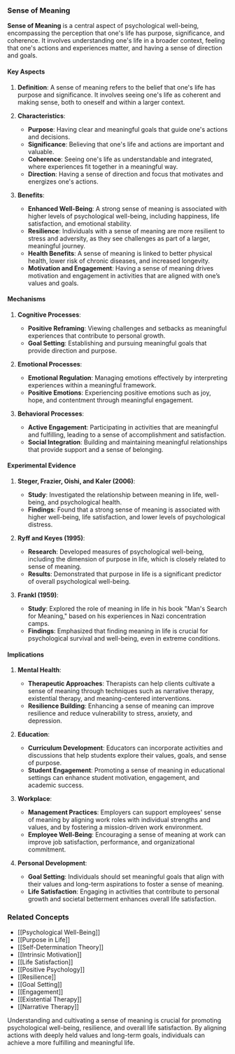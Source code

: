 ### Sense of Meaning

**Sense of Meaning** is a central aspect of psychological well-being, encompassing the perception that one's life has purpose, significance, and coherence. It involves understanding one's life in a broader context, feeling that one's actions and experiences matter, and having a sense of direction and goals.

#### Key Aspects

1. **Definition**:
   A sense of meaning refers to the belief that one's life has purpose and significance. It involves seeing one's life as coherent and making sense, both to oneself and within a larger context.

2. **Characteristics**:
   - **Purpose**: Having clear and meaningful goals that guide one's actions and decisions.
   - **Significance**: Believing that one's life and actions are important and valuable.
   - **Coherence**: Seeing one's life as understandable and integrated, where experiences fit together in a meaningful way.
   - **Direction**: Having a sense of direction and focus that motivates and energizes one's actions.

3. **Benefits**:
   - **Enhanced Well-Being**: A strong sense of meaning is associated with higher levels of psychological well-being, including happiness, life satisfaction, and emotional stability.
   - **Resilience**: Individuals with a sense of meaning are more resilient to stress and adversity, as they see challenges as part of a larger, meaningful journey.
   - **Health Benefits**: A sense of meaning is linked to better physical health, lower risk of chronic diseases, and increased longevity.
   - **Motivation and Engagement**: Having a sense of meaning drives motivation and engagement in activities that are aligned with one’s values and goals.

#### Mechanisms

1. **Cognitive Processes**:
   - **Positive Reframing**: Viewing challenges and setbacks as meaningful experiences that contribute to personal growth.
   - **Goal Setting**: Establishing and pursuing meaningful goals that provide direction and purpose.

2. **Emotional Processes**:
   - **Emotional Regulation**: Managing emotions effectively by interpreting experiences within a meaningful framework.
   - **Positive Emotions**: Experiencing positive emotions such as joy, hope, and contentment through meaningful engagement.

3. **Behavioral Processes**:
   - **Active Engagement**: Participating in activities that are meaningful and fulfilling, leading to a sense of accomplishment and satisfaction.
   - **Social Integration**: Building and maintaining meaningful relationships that provide support and a sense of belonging.

#### Experimental Evidence

1. **Steger, Frazier, Oishi, and Kaler (2006)**:
   - **Study**: Investigated the relationship between meaning in life, well-being, and psychological health.
   - **Findings**: Found that a strong sense of meaning is associated with higher well-being, life satisfaction, and lower levels of psychological distress.

2. **Ryff and Keyes (1995)**:
   - **Research**: Developed measures of psychological well-being, including the dimension of purpose in life, which is closely related to sense of meaning.
   - **Results**: Demonstrated that purpose in life is a significant predictor of overall psychological well-being.

3. **Frankl (1959)**:
   - **Study**: Explored the role of meaning in life in his book "Man's Search for Meaning," based on his experiences in Nazi concentration camps.
   - **Findings**: Emphasized that finding meaning in life is crucial for psychological survival and well-being, even in extreme conditions.

#### Implications

1. **Mental Health**:
   - **Therapeutic Approaches**: Therapists can help clients cultivate a sense of meaning through techniques such as narrative therapy, existential therapy, and meaning-centered interventions.
   - **Resilience Building**: Enhancing a sense of meaning can improve resilience and reduce vulnerability to stress, anxiety, and depression.

2. **Education**:
   - **Curriculum Development**: Educators can incorporate activities and discussions that help students explore their values, goals, and sense of purpose.
   - **Student Engagement**: Promoting a sense of meaning in educational settings can enhance student motivation, engagement, and academic success.

3. **Workplace**:
   - **Management Practices**: Employers can support employees' sense of meaning by aligning work roles with individual strengths and values, and by fostering a mission-driven work environment.
   - **Employee Well-Being**: Encouraging a sense of meaning at work can improve job satisfaction, performance, and organizational commitment.

4. **Personal Development**:
   - **Goal Setting**: Individuals should set meaningful goals that align with their values and long-term aspirations to foster a sense of meaning.
   - **Life Satisfaction**: Engaging in activities that contribute to personal growth and societal betterment enhances overall life satisfaction.

### Related Concepts

- [[Psychological Well-Being]]
- [[Purpose in Life]]
- [[Self-Determination Theory]]
- [[Intrinsic Motivation]]
- [[Life Satisfaction]]
- [[Positive Psychology]]
- [[Resilience]]
- [[Goal Setting]]
- [[Engagement]]
- [[Existential Therapy]]
- [[Narrative Therapy]]

Understanding and cultivating a sense of meaning is crucial for promoting psychological well-being, resilience, and overall life satisfaction. By aligning actions with deeply held values and long-term goals, individuals can achieve a more fulfilling and meaningful life.